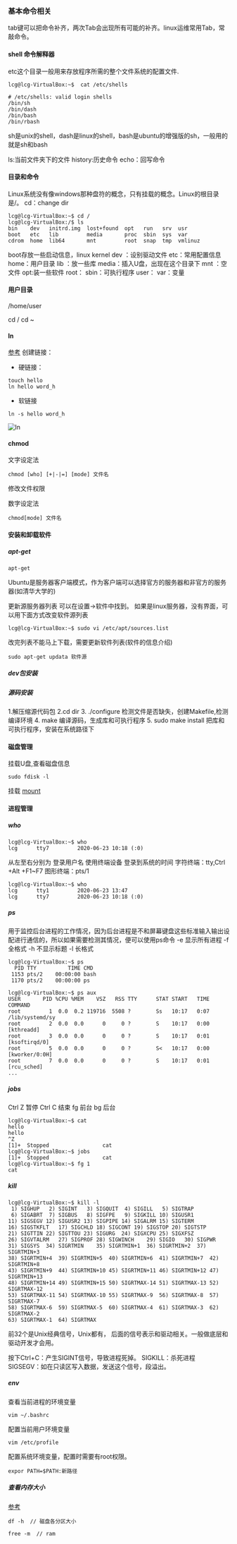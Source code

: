 ### 基本命令相关
tab键可以把命令补齐，两次Tab会出现所有可能的补齐。linux运维常用Tab，常敲命令。
#### shell 命令解释器

etc这个目录一般用来存放程序所需的整个文件系统的配置文件.
```
lcg@lcg-VirtualBox:~$  cat /etc/shells

# /etc/shells: valid login shells
/bin/sh 
/bin/dash
/bin/bash
/bin/rbash
```

sh是unix的shell，dash是linux的shell，bash是ubuntu的增强版的sh，一般用的就是sh和bash


ls:当前文件夹下的文件
history:历史命令
echo：回写命令 

#### 目录和命令
Linux系统没有像windows那种盘符的概念，只有挂载的概念。Linux的根目录是/。
cd：change dir
```
lcg@lcg-VirtualBox:~$ cd /
lcg@lcg-VirtualBox:/$ ls
bin    dev   initrd.img  lost+found  opt   run   srv  usr
boot   etc   lib         media       proc  sbin  sys  var
cdrom  home  lib64       mnt         root  snap  tmp  vmlinuz

```
boot存放一些启动信息，linux kernel
dev ：设别驱动文件
etc：常用配置信息
home：用户目录
lib ：放一些库
media：插入U盘，出现在这个目录下
mnt ：空文件
opt:装一些软件
root：
sbin：可执行程序
user：
var：变量

#### 用户目录
/home/user

cd /
cd ~




#### ln
[参考](https://blog.csdn.net/u013542440/article/details/51337313)
创建链接：

* 硬链接：

```
touch hello
ln hello word_h
```
* 软链接
```
ln -s hello word_h
```
![ln](https://github.com/LHesperus/MyLinux/tree/master/note/pic)

#### chmod
文字设定法
```
chmod [who] [+|-|=] [mode] 文件名
```
修改文件权限

数字设定法
```
chmod[mode] 文件名
```




#### 安装和卸载软件
##### apt-get
```
apt-get
```

Ubuntu是服务器客户端模式，作为客户端可以选择官方的服务器和非官方的服务器(如清华大学的)


更新源服务器列表
可以在设置->软件中找到。
如果是linux服务器，没有界面，可以用下面方式改变软件源列表
```
lcg@lcg-VirtualBox:~$ sudo vi /etc/apt/sources.list

```
改完列表不能马上下载，需要更新软件列表(软件的信息介绍)

```
sudo apt-get updata 软件源
```

##### dev包安装

##### 源码安装
1.解压缩源代码包
2.cd dir
3. ./configure 
检测文件是否缺失，创建Makefile,检测编译环境
4. make 
编译源码，生成库和可执行程序
5. sudo make install 
把库和可执行程序，安装在系统路径下


#### 磁盘管理
挂载U盘,查看磁盘信息

```
sudo fdisk -l
```

挂载
[mount](https://www.runoob.com/linux/linux-comm-mount.html)



#### 进程管理
##### who
```
lcg@lcg-VirtualBox:~$ who
lcg      tty7         2020-06-23 10:18 (:0)

```
从左至右分别为 登录用户名 使用终端设备 登录到系统的时间
字符终端：tty,Ctrl +Alt +F1~F7
图形终端：pts/1
```
lcg@lcg-VirtualBox:~$ who
lcg      tty1         2020-06-23 13:47
lcg      tty7         2020-06-23 10:18 (:0)
```
##### ps
用于监控后台进程的工作情况，因为后台进程是不和屏幕键盘这些标准输入输出设配进行通信的，所以如果需要检测其情况，便可以使用ps命令
-e 显示所有进程
-f 全格式
-h 不显示标题
-l 长格式
```
lcg@lcg-VirtualBox:~$ ps
  PID TTY          TIME CMD
 1153 pts/2    00:00:00 bash
 1170 pts/2    00:00:00 ps

```

```
lcg@lcg-VirtualBox:~$ ps aux
USER       PID %CPU %MEM    VSZ   RSS TTY      STAT START   TIME COMMAND
root         1  0.0  0.2 119716  5508 ?        Ss   10:17   0:07 /lib/systemd/sy
root         2  0.0  0.0      0     0 ?        S    10:17   0:00 [kthreadd]
root         3  0.0  0.0      0     0 ?        S    10:17   0:01 [ksoftirqd/0]
root         5  0.0  0.0      0     0 ?        S<   10:17   0:00 [kworker/0:0H]
root         7  0.0  0.0      0     0 ?        S    10:17   0:01 [rcu_sched]
...
```

##### jobs
Ctrl Z 暂停 Ctrl C 结束
fg 前台
bg 后台
```
lcg@lcg-VirtualBox:~$ cat
hello
hello
^Z
[1]+  Stopped                 cat
lcg@lcg-VirtualBox:~$ jobs
[1]+  Stopped                 cat
lcg@lcg-VirtualBox:~$ fg 1
cat

```

##### kill
```
lcg@lcg-VirtualBox:~$ kill -l
 1) SIGHUP	 2) SIGINT	 3) SIGQUIT	 4) SIGILL	 5) SIGTRAP
 6) SIGABRT	 7) SIGBUS	 8) SIGFPE	 9) SIGKILL	10) SIGUSR1
11) SIGSEGV	12) SIGUSR2	13) SIGPIPE	14) SIGALRM	15) SIGTERM
16) SIGSTKFLT	17) SIGCHLD	18) SIGCONT	19) SIGSTOP	20) SIGTSTP
21) SIGTTIN	22) SIGTTOU	23) SIGURG	24) SIGXCPU	25) SIGXFSZ
26) SIGVTALRM	27) SIGPROF	28) SIGWINCH	29) SIGIO	30) SIGPWR
31) SIGSYS	34) SIGRTMIN	35) SIGRTMIN+1	36) SIGRTMIN+2	37) SIGRTMIN+3
38) SIGRTMIN+4	39) SIGRTMIN+5	40) SIGRTMIN+6	41) SIGRTMIN+7	42) SIGRTMIN+8
43) SIGRTMIN+9	44) SIGRTMIN+10	45) SIGRTMIN+11	46) SIGRTMIN+12	47) SIGRTMIN+13
48) SIGRTMIN+14	49) SIGRTMIN+15	50) SIGRTMAX-14	51) SIGRTMAX-13	52) SIGRTMAX-12
53) SIGRTMAX-11	54) SIGRTMAX-10	55) SIGRTMAX-9	56) SIGRTMAX-8	57) SIGRTMAX-7
58) SIGRTMAX-6	59) SIGRTMAX-5	60) SIGRTMAX-4	61) SIGRTMAX-3	62) SIGRTMAX-2
63) SIGRTMAX-1	64) SIGRTMAX	
```
前32个是Unix经典信号，Unix都有，
后面的信号表示和驱动相关。一般做底层和驱动开发才会用。


按下Ctrl+C：产生SIGINT信号，导致进程死掉。
SIGKILL：杀死进程
SIGSEGV：如在只读区写入数据，发送这个信号，段溢出。


##### env
查看当前进程的环境变量
```
vim ~/.bashrc
```
配置当前用户环境变量
```
vim /etc/profile
```
配置系统环境变量，配置时需要有root权限。

```
expor PATH=$PATH:新路径
```


##### 查看内存大小
[参考](https://blog.csdn.net/dufufd/article/details/80253561)
```
df -h  // 磁盘各分区大小  
```

```
free -m  // ram
```